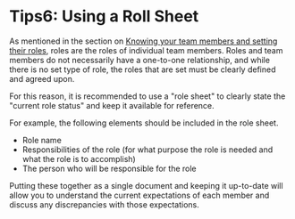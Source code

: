 # Tips6: Using a Roll Sheet

As mentioned in the section on [Knowing your team members and setting their roles](../tutorial/1-2.md), roles are the roles of individual team members. Roles and team members do not necessarily have a one-to-one relationship, and while there is no set type of role, the roles that are set must be clearly defined and agreed upon.

For this reason, it is recommended to use a "role sheet" to clearly state the "current role status" and keep it available for reference.

For example, the following elements should be included in the role sheet.

* Role name
* Responsibilities of the role (for what purpose the role is needed and what the role is to accomplish)
* The person who will be responsible for the role

Putting these together as a single document and keeping it up-to-date will allow you to understand the current expectations of each member and discuss any discrepancies with those expectations.
